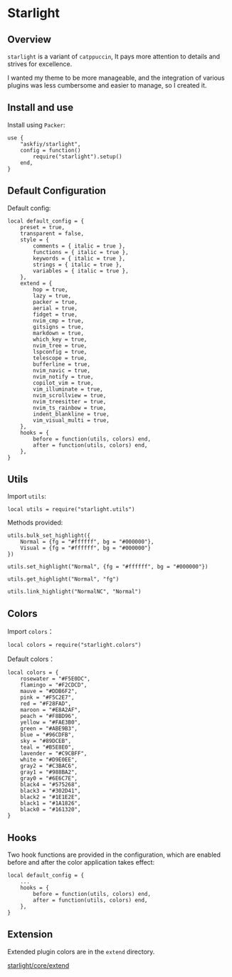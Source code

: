 # Starlight

## Overview

`starlight` is a variant of `catppuccin`, It pays more attention to details and strives for excellence.

I wanted my theme to be more manageable, and the integration of various plugins was less cumbersome and easier to manage, so I created it.

## Install and use

Install using `Packer`:

```
use {
    "askfiy/starlight",
    config = function()
        require("starlight").setup()
    end,
}
```

## Default Configuration

Default config:

```
local default_config = {
    preset = true,
    transparent = false,
    style = {
        comments = { italic = true },
        functions = { italic = true },
        keywords = { italic = true },
        strings = { italic = true },
        variables = { italic = true },
    },
    extend = {
        hop = true,
        lazy = true,
        packer = true,
        aerial = true,
        fidget = true,
        nvim_cmp = true,
        gitsigns = true,
        markdown = true,
        which_key = true,
        nvim_tree = true,
        lspconfig = true,
        telescope = true,
        bufferline = true,
        nvim_navic = true,
        nvim_notify = true,
        copilot_vim = true,
        vim_illuminate = true,
        nvim_scrollview = true,
        nvim_treesitter = true,
        nvim_ts_rainbow = true,
        indent_blankline = true,
        vim_visual_multi = true,
    },
    hooks = {
        before = function(utils, colors) end,
        after = function(utils, colors) end,
    },
}
```

## Utils

Import `utils`:

```
local utils = require("starlight.utils")
```

Methods provided:

```
utils.bulk_set_highlight({
    Normal = {fg = "#ffffff", bg = "#000000"},
    Visual = {fg = "#ffffff", bg = "#000000"}
})

utils.set_highlight("Normal", {fg = "#ffffff", bg = "#000000"})

utils.get_highlight("Normal", "fg")

utils.link_highlight("NormalNC", "Normal")
```

## Colors

Import `colors`：

```
local colors = require("starlight.colors")
```

Default colors：

```
local colors = {
    rosewater = "#F5E0DC",
    flamingo = "#F2CDCD",
    mauve = "#DDB6F2",
    pink = "#F5C2E7",
    red = "#F28FAD",
    maroon = "#E8A2AF",
    peach = "#F8BD96",
    yellow = "#FAE3B0",
    green = "#ABE9B3",
    blue = "#96CDFB",
    sky = "#89DCEB",
    teal = "#B5E8E0",
    lavender = "#C9CBFF",
    white = "#D9E0EE",
    gray2 = "#C3BAC6",
    gray1 = "#988BA2",
    gray0 = "#6E6C7E",
    black4 = "#575268",
    black3 = "#302D41",
    black2 = "#1E1E2E",
    black1 = "#1A1826",
    black0 = "#161320",
}
```

## Hooks

Two hook functions are provided in the configuration, which are enabled before and after the color application takes effect:

```
local default_config = {
    ...
    hooks = {
        before = function(utils, colors) end,
        after = function(utils, colors) end,
    },
}
```

## Extension

Extended plugin colors are in the `extend` directory.

[starlight/core/extend](./lua/starlight/core/extend)
